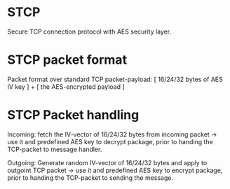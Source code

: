 # STCP
Secure TCP connection protocol with AES security layer.

# STCP packet format

Packet format over standard TCP packet-payload: [ 16/24/32 bytes of AES IV key ] + [ the AES-encrypted payload ]

# STCP Packet handling

Incoming: fetch the IV-vector of 16/24/32 bytes from incoming packet -> use it and predefined AES key to decrypt package, prior to handing the TCP-packet to message handler.

Outgoing: Generate random IV-vector of 16/24/32 bytes and apply to outgoint TCP packet -> use it and predefined AES key to encrypt package, prior to handing the TCP-packet to sending the message.


